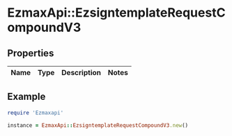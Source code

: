 # EzmaxApi::EzsigntemplateRequestCompoundV3

## Properties

| Name | Type | Description | Notes |
| ---- | ---- | ----------- | ----- |

## Example

```ruby
require 'Ezmaxapi'

instance = EzmaxApi::EzsigntemplateRequestCompoundV3.new()
```


